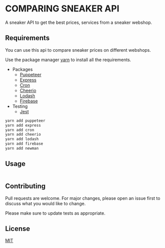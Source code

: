 # COMPARING SNEAKER API

A sneaker API to get the best prices, services from a sneaker webshop.

## Requirements

You can use this api to compare sneaker prices on different webshops.

Use the package manager [yarn](https://yarnpkg.com/) to install all the requirements.
-   Packages
    - [Puppeteer](https://classic.yarnpkg.com/en/package/puppeteer)
    - [Express](https://classic.yarnpkg.com/en/package/exrpress)
    - [Cron](https://classic.yarnpkg.com/en/package/cron)
    - [Cheerio](https://classic.yarnpkg.com/en/package/cheerio)
    - [Lodash](https://classic.yarnpkg.com/en/package/lodash)
    - [Firebase](https://classic.yarnpkg.com/en/package/firebase)
-   Testing
    - [Jest](https://classic.yarnpkg.com/en/package/jest)

```bash
yarn add puppeteer
yarn add express
yarn add cron
yarn add cheerio
yarn add lodash
yarn add firebase
yarn add newman
```

## Usage

```python

```

## Contributing
Pull requests are welcome. For major changes, please open an issue first to discuss what you would like to change.

Please make sure to update tests as appropriate.

## License
[MIT](https://choosealicense.com/licenses/mit/)